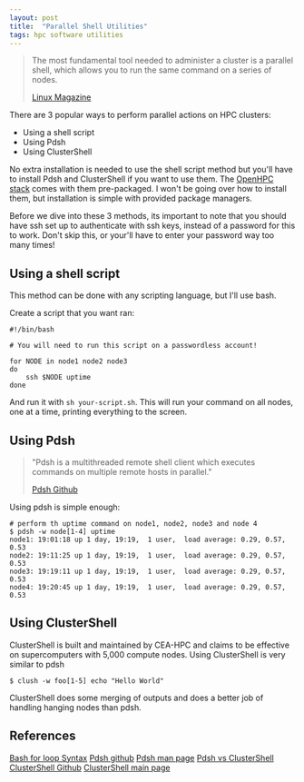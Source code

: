 ```yaml
---
layout: post
title:  "Parallel Shell Utilities"
tags: hpc software utilities
---
```


> The most fundamental tool needed to administer a cluster is a parallel shell, which allows you to run the same command on a series of nodes.
>
> [Linux Magazine](http://www.linux-magazine.com/Issues/2014/166/Parallel-Shells)


There are 3 popular ways to perform parallel actions on HPC clusters:
- Using a shell script
- Using Pdsh
- Using ClusterShell

No extra installation is needed to use the shell script method but you'll have to install Pdsh and ClusterShell if you want to use them. The [OpenHPC stack](https://github.com/openhpc/ohpc) comes with them pre-packaged. I won't be going over how to install them, but installation is simple with provided package managers.

Before we dive into these 3 methods, its important to note that you should have ssh set up to authenticate with ssh keys, instead of a password for this to work. Don't skip this, or your'll have to enter your password way too many times!

## Using a shell script
This method can be done with any scripting language, but I'll use bash.

Create a script that you want ran:
```
#!/bin/bash

# You will need to run this script on a passwordless account!

for NODE in node1 node2 node3
do
    ssh $NODE uptime
done
```

And run it with `sh your-script.sh`. This will run your command on all nodes, one at a time, printing everything to the screen.

## Using Pdsh

> "Pdsh is a multithreaded remote shell client which executes commands on
 multiple remote hosts in parallel."
>
> [Pdsh Github](https://github.com/grondo/pdsh)

Using pdsh is simple enough:
```
# perform th uptime command on node1, node2, node3 and node 4
$ pdsh -w node[1-4] uptime
node1: 19:01:18 up 1 day, 19:19,  1 user,  load average: 0.29, 0.57, 0.53
node2: 19:11:25 up 1 day, 19:19,  1 user,  load average: 0.29, 0.57, 0.53
node3: 19:19:11 up 1 day, 19:19,  1 user,  load average: 0.29, 0.57, 0.53
node4: 19:20:45 up 1 day, 19:19,  1 user,  load average: 0.29, 0.57, 0.53
```


## Using ClusterShell

ClusterShell is built and maintained by CEA-HPC and claims to be effective on supercomputers with 5,000 compute nodes. Using ClusterShell is very similar to pdsh
```
$ clush -w foo[1-5] echo "Hello World"
```
ClusterShell does some merging of outputs and does a better job of handling hanging nodes than pdsh.

## References

[Bash for loop Syntax](https://www.cyberciti.biz/faq/bash-for-loop/)
[Pdsh github](https://github.com/grondo/pdsh)
[Pdsh man page](https://linux.die.net/man/1/pdsh)
[Pdsh vs ClusterShell](https://github.com/cea-hpc/clustershell/wiki/Pdsh)
[ClusterShell Github](https://github.com/cea-hpc/clustershell)
[ClusterShell main page](http://cea-hpc.github.io/clustershell/)